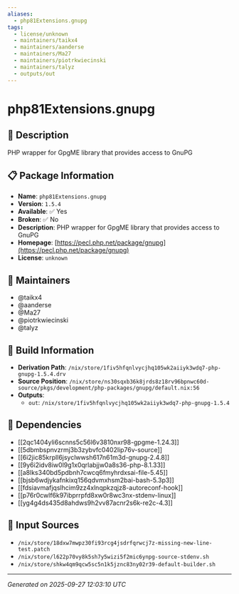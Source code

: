 ```yaml
---
aliases:
  - php81Extensions.gnupg
tags:
  - license/unknown
  - maintainers/taikx4
  - maintainers/aanderse
  - maintainers/Ma27
  - maintainers/piotrkwiecinski
  - maintainers/talyz
  - outputs/out
---
```


# php81Extensions.gnupg

## 📝 Description

PHP wrapper for GpgME library that provides access to GnuPG

## 📋 Package Information

- **Name**: `php81Extensions.gnupg`
- **Version**: `1.5.4`
- **Available**: ✅ Yes
- **Broken**: ✅ No
- **Description**: PHP wrapper for GpgME library that provides access to GnuPG
- **Homepage**: [https://pecl.php.net/package/gnupg](https://pecl.php.net/package/gnupg)
- **License**: `unknown`
## 👥 Maintainers

- @taikx4
- @aanderse
- @Ma27
- @piotrkwiecinski
- @talyz


## 🔧 Build Information

- **Derivation Path**: `/nix/store/1fiv5hfqnlvycjhq105wk2aiiyk3wdq7-php-gnupg-1.5.4.drv`
- **Source Position**: `/nix/store/ns30sqxb36k8jrds8z18rv96bpnwc60d-source/pkgs/development/php-packages/gnupg/default.nix:56`
- **Outputs**:
  - `out`:  `/nix/store/1fiv5hfqnlvycjhq105wk2aiiyk3wdq7-php-gnupg-1.5.4`

## 🔗 Dependencies

- [[2qc1404yli6scnns5c56l6v3810nxr98-gpgme-1.24.3]]
- [[5dbmbspnvzrmj3b3zybvfc0402lip76v-source]]
- [[6i2jic85krpll6jsyclwwsh617n61m3d-gnupg-2.4.8]]
- [[9y6i2idv8iw0l9g1x0qrlabjjw0a8s36-php-8.1.33]]
- [[a8lks340bd5pdbnh7cwcq6fmyhrdxsai-file-5.45]]
- [[bjsb6wdjykafnkixq156qdvmxhsm2bai-bash-5.3p3]]
- [[fdsiavmafjqslhcim9zz4xlnqpkzqjz8-autoreconf-hook]]
- [[p76r0cwlf6k97ibprrpfd8xw0r8wc3nx-stdenv-linux]]
- [[yg4g4ds435d8ahdws9h2vv87acnr2s6k-re2c-4.3]]

## 📁 Input Sources

- `/nix/store/18dxw7mwpz30fi93rcg4jsdrfqrwcj7z-missing-new-line-test.patch`
- `/nix/store/l622p70vy8k5sh7y5wizi5f2mic6ynpg-source-stdenv.sh`
- `/nix/store/shkw4qm9qcw5sc5n1k5jznc83ny02r39-default-builder.sh`

---
*Generated on 2025-09-27 12:03:10 UTC*
